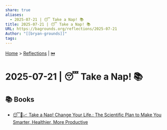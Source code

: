 ```yaml
---
share: true
aliases:
  - 2025-07-21 | 😴 Take a Nap! 📚
title: 2025-07-21 | 😴 Take a Nap! 📚
URL: https://bagrounds.org/reflections/2025-07-21
Author: "[[bryan-grounds]]"
tags: 
---
```

[Home](../index.md) > [Reflections](./index.md) | [⏮️](./2025-07-20.md)  
# 2025-07-21 | 😴 Take a Nap! 📚  
## 📚 Books  
- [😴🧠📈 Take a Nap! Change Your Life.: The Scientific Plan to Make You Smarter, Healthier, More Productive](../books/take-a-nap-change-your-life-the-scientific-plan-to-make-you-smarter-healthier-more-productive.md)